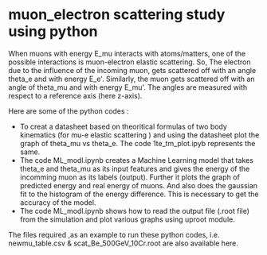 # muon_electron scattering study using python
When muons with energy E_mu interacts with atoms/matters, one of the possible interactions is muon-electron elastic scattering. So, The electron due to the influence of the incoming muon, gets scattered off with an angle theta_e and with energy E_e'. Similarly, the muon gets scattered off with an angle of theta_mu and with energy E_mu'. The angles are measured with respect to a reference axis (here z-axis).

Here are some of the python codes :
- To creat a datasheet based on theoritical formulas of two body kinematics (for mu-e elastic scattering ) and using the datasheet plot the graph of theta_mu vs theta_e. The code 1te_tm_plot.ipyb represents the same.
- The code ML_modl.ipynb creates a Machine Learning model that takes theta_e and theta_mu as its input features and gives the energy of the incomming muon as its labels (output). Further it plots the graph of predicted energy and real energy of muons. And also does the gaussian fit to the histogram of the energy difference. This is necessary to get the accuracy of the model.
- The code ML_modl.ipynb shows how to read the output file (.root file) from the simulation and plot various graphs using uproot module.



The files required ,as an example to run these python codes, i.e. newmu_table.csv & scat_Be_500GeV_10Cr.root  are also available here.
